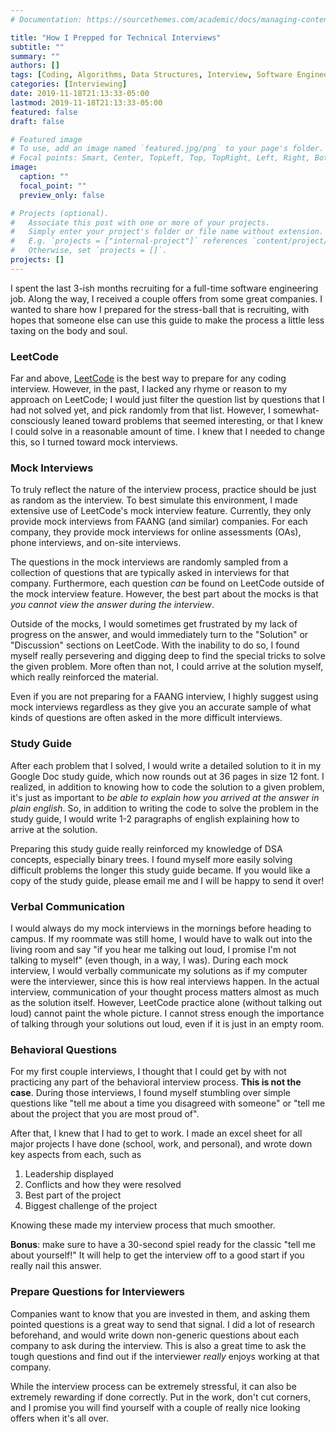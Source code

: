 ```yaml
---
# Documentation: https://sourcethemes.com/academic/docs/managing-content/

title: "How I Prepped for Technical Interviews"
subtitle: ""
summary: ""
authors: []
tags: [Coding, Algorithms, Data Structures, Interview, Software Engineering]
categories: [Interviewing]
date: 2019-11-18T21:13:33-05:00
lastmod: 2019-11-18T21:13:33-05:00
featured: false
draft: false

# Featured image
# To use, add an image named `featured.jpg/png` to your page's folder.
# Focal points: Smart, Center, TopLeft, Top, TopRight, Left, Right, BottomLeft, Bottom, BottomRight.
image:
  caption: ""
  focal_point: ""
  preview_only: false

# Projects (optional).
#   Associate this post with one or more of your projects.
#   Simply enter your project's folder or file name without extension.
#   E.g. `projects = ["internal-project"]` references `content/project/deep-learning/index.md`.
#   Otherwise, set `projects = []`.
projects: []
---
```


I spent the last 3-ish months recruiting for a full-time software engineering job. Along the way, I received a couple offers from some great companies. I wanted to share how I prepared for the stress-ball that is recruiting, with hopes that someone else can use this guide to make the process a little less taxing on the body and soul.

### LeetCode
Far and above, [LeetCode](https://leetcode.com/) is the best way to prepare for any coding interview. However, in the past, I lacked any rhyme or reason to my approach on LeetCode; I would just filter the question list by questions that I had not solved yet, and pick randomly from that list. However, I somewhat-consciously leaned toward problems that seemed interesting, or that I knew I could solve in a reasonable amount of time. I knew that I needed to change this, so I turned toward mock interviews. 

### Mock Interviews

To truly reflect the nature of the interview process, practice should be just as random as the interview. To best simulate this environment, I made extensive use of LeetCode's mock interview feature. Currently, they only provide mock interviews from FAANG (and similar) companies. For each company, they provide mock interviews for online assessments (OAs), phone interviews, and on-site interviews.

The questions in the mock interviews are randomly sampled from a collection of questions that are typically asked in interviews for that company. Furthermore, each question _can_ be found on LeetCode outside of the mock interview feature. However, the best part about the mocks is that _you cannot view the answer during the interview_. 

Outside of the mocks, I would sometimes get frustrated by my lack of progress on the answer, and would immediately turn to the "Solution" or "Discussion" sections on LeetCode. With the inability  to do so, I found myself really persevering and digging deep to find the special tricks to solve the given problem. More often than not, I could arrive at the solution myself, which really reinforced the material.

Even if you are not preparing for a FAANG interview, I highly suggest using mock interviews regardless as they give you an accurate sample of what kinds of questions are often asked in the more difficult interviews.

### Study Guide
After each problem that I solved, I would write a detailed solution to it in my Google Doc study guide, which now rounds out at 36 pages in size 12 font. I realized, in addition to knowing how to code the solution to a given problem, it's just as important to _be able to explain how you arrived at the answer in plain english_. So, in addition to writing the code to solve the problem in the study guide, I would write 1-2 paragraphs of english explaining how to arrive at the solution.

Preparing this study guide really reinforced my knowledge of DSA concepts, especially binary trees. I found myself more easily solving difficult problems the longer this study guide became. If you would like a copy of the study guide, please email me and I will be happy to send it over!

### Verbal Communication

I would always do my mock interviews in the mornings before heading to campus. If my roommate was still home, I would have to walk out into the living room and say "if you hear me talking out loud, I promise I'm not talking to myself" (even though, in a way, I was). During each mock interview, I would verbally communicate my solutions as if my computer were the interviewer, since this is how real interviews happen. In the actual interview, communication of your thought process matters almost as much as the solution itself. However, LeetCode practice alone (without talking out loud) cannot paint the whole picture. I cannot stress enough the importance of talking through your solutions out loud, even if it is just in an empty room.

### Behavioral Questions

For my first couple interviews, I thought that I could get by with not practicing any part of the behavioral interview process. **This is not the case**. During those interviews, I found myself stumbling over simple questions like "tell me about a time you disagreed with someone" or "tell me about the project that you are most proud of".

After that, I knew that I had to get to work. I made an excel sheet for all major projects I have done (school, work, and personal), and wrote down key aspects from each, such as

1. Leadership displayed
2. Conflicts and how they were resolved
3. Best part of the project
4. Biggest challenge of the project

Knowing these made my interview process that much smoother.

**Bonus**: make sure to have a 30-second spiel ready for the classic "tell me about yourself!" It will help to get the interview off to a good start if you really nail this answer.

### Prepare Questions for Interviewers

Companies want to know that you are invested in them, and asking them pointed questions is a great way to send that signal. I did a lot of research beforehand, and would write down non-generic questions about each company to ask during the interview. This is also a great time to ask the tough questions and find out if the interviewer _really_ enjoys working at that company.

While the interview process can be extremely stressful, it can also be extremely rewarding if done correctly. Put in the work, don't cut corners, and I promise you will find yourself with a couple of really nice looking offers when it's all over. 
